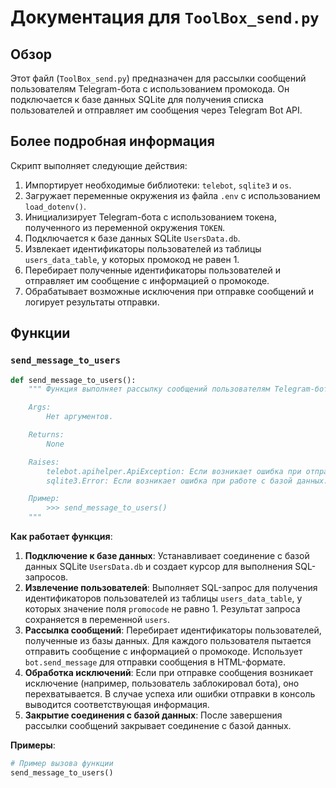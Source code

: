 # Документация для `ToolBox_send.py`

## Обзор

Этот файл (`ToolBox_send.py`) предназначен для рассылки сообщений пользователям Telegram-бота с использованием промокода. Он подключается к базе данных SQLite для получения списка пользователей и отправляет им сообщения через Telegram Bot API.

## Более подробная информация

Скрипт выполняет следующие действия:

1.  Импортирует необходимые библиотеки: `telebot`, `sqlite3` и `os`.
2.  Загружает переменные окружения из файла `.env` с использованием `load_dotenv()`.
3.  Инициализирует Telegram-бота с использованием токена, полученного из переменной окружения `TOKEN`.
4.  Подключается к базе данных SQLite `UsersData.db`.
5.  Извлекает идентификаторы пользователей из таблицы `users_data_table`, у которых промокод не равен 1.
6.  Перебирает полученные идентификаторы пользователей и отправляет им сообщение с информацией о промокоде.
7.  Обрабатывает возможные исключения при отправке сообщений и логирует результаты отправки.

## Функции

### `send_message_to_users`

```python
def send_message_to_users():
    """ Функция выполняет рассылку сообщений пользователям Telegram-бота с информацией о промокоде.

    Args:
        Нет аргументов.

    Returns:
        None

    Raises:
        telebot.apihelper.ApiException: Если возникает ошибка при отправке сообщения пользователю.
        sqlite3.Error: Если возникает ошибка при работе с базой данных.

    Пример:
        >>> send_message_to_users()
    """
```

**Как работает функция**:

1.  **Подключение к базе данных**: Устанавливает соединение с базой данных SQLite `UsersData.db` и создает курсор для выполнения SQL-запросов.
2.  **Извлечение пользователей**: Выполняет SQL-запрос для получения идентификаторов пользователей из таблицы `users_data_table`, у которых значение поля `promocode` не равно 1. Результат запроса сохраняется в переменной `users`.
3.  **Рассылка сообщений**: Перебирает идентификаторы пользователей, полученные из базы данных. Для каждого пользователя пытается отправить сообщение с информацией о промокоде. Использует `bot.send_message` для отправки сообщения в HTML-формате.
4.  **Обработка исключений**: Если при отправке сообщения возникает исключение (например, пользователь заблокировал бота), оно перехватывается. В случае успеха или ошибки отправки в консоль выводится соответствующая информация.
5.  **Закрытие соединения с базой данных**: После завершения рассылки сообщений закрывает соединение с базой данных.

**Примеры**:

```python
# Пример вызова функции
send_message_to_users()